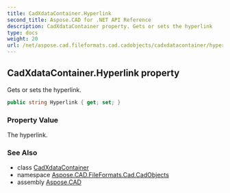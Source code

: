 ```yaml
---
title: CadXdataContainer.Hyperlink
second_title: Aspose.CAD for .NET API Reference
description: CadXdataContainer property. Gets or sets the hyperlink
type: docs
weight: 20
url: /net/aspose.cad.fileformats.cad.cadobjects/cadxdatacontainer/hyperlink/
---
```

## CadXdataContainer.Hyperlink property

Gets or sets the hyperlink.

```csharp
public string Hyperlink { get; set; }
```

### Property Value

The hyperlink.

### See Also

* class [CadXdataContainer](../)
* namespace [Aspose.CAD.FileFormats.Cad.CadObjects](../../cadxdatacontainer/)
* assembly [Aspose.CAD](../../../)



